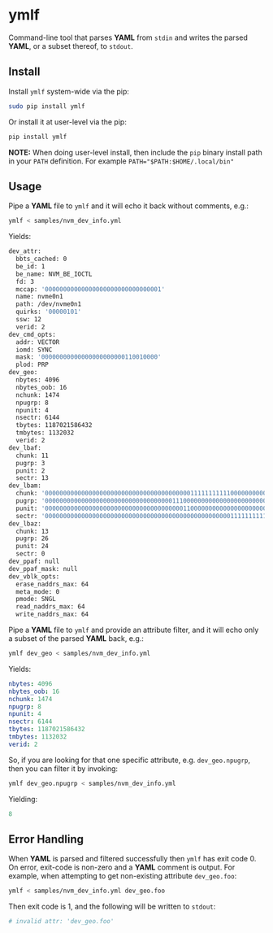 # ymlf

Command-line tool that parses **YAML** from `stdin` and writes the parsed
**YAML**, or a subset thereof, to `stdout`.

## Install

Install `ymlf` system-wide via the pip:

```bash
sudo pip install ymlf
```

Or install it at user-level via the pip:

```bash
pip install ymlf
```

**NOTE:** When doing user-level install, then include the `pip` binary install
path in your `PATH` definition. For example `PATH="$PATH:$HOME/.local/bin"`

## Usage

Pipe a **YAML** file to `ymlf` and it will echo it back without comments, e.g.:

```bash
ymlf < samples/nvm_dev_info.yml
```

Yields:

```bash
dev_attr:
  bbts_cached: 0
  be_id: 1
  be_name: NVM_BE_IOCTL
  fd: 3
  mccap: '00000000000000000000000000000001'
  name: nvme0n1
  path: /dev/nvme0n1
  quirks: '00000101'
  ssw: 12
  verid: 2
dev_cmd_opts:
  addr: VECTOR
  iomd: SYNC
  mask: '00000000000000000000000110010000'
  plod: PRP
dev_geo:
  nbytes: 4096
  nbytes_oob: 16
  nchunk: 1474
  npugrp: 8
  npunit: 4
  nsectr: 6144
  tbytes: 1187021586432
  tmbytes: 1132032
  verid: 2
dev_lbaf:
  chunk: 11
  pugrp: 3
  punit: 2
  sectr: 13
dev_lbam:
  chunk: '0000000000000000000000000000000000000000111111111110000000000000'
  pugrp: '0000000000000000000000000000000000011100000000000000000000000000'
  punit: '0000000000000000000000000000000000000011000000000000000000000000'
  sectr: '0000000000000000000000000000000000000000000000000001111111111111'
dev_lbaz:
  chunk: 13
  pugrp: 26
  punit: 24
  sectr: 0
dev_ppaf: null
dev_ppaf_mask: null
dev_vblk_opts:
  erase_naddrs_max: 64
  meta_mode: 0
  pmode: SNGL
  read_naddrs_max: 64
  write_naddrs_max: 64
```

Pipe a **YAML** file to `ymlf` and provide an attribute filter, and it will echo
only a subset of the parsed **YAML** back, e.g.:

```bash
ymlf dev_geo < samples/nvm_dev_info.yml
```

Yields:

```yaml
nbytes: 4096
nbytes_oob: 16
nchunk: 1474
npugrp: 8
npunit: 4
nsectr: 6144
tbytes: 1187021586432
tmbytes: 1132032
verid: 2
```

So, if you are looking for that one specific attribute, e.g. `dev_geo.npugrp`,
then you can filter it by invoking:

```bash
ymlf dev_geo.npugrp < samples/nvm_dev_info.yml
```

Yielding:

```yaml
8
```

## Error Handling

When **YAML** is parsed and filtered successfully then `ymlf` has exit code 0.
On error, exit-code is non-zero and a **YAML** comment is output. For example,
when attempting to get non-existing attribute `dev_geo.foo`:

```bash
ymlf < samples/nvm_dev_info.yml dev_geo.foo
```

Then exit code is 1, and the following will be written to `stdout`:

```yaml
# invalid attr: 'dev_geo.foo'
```
